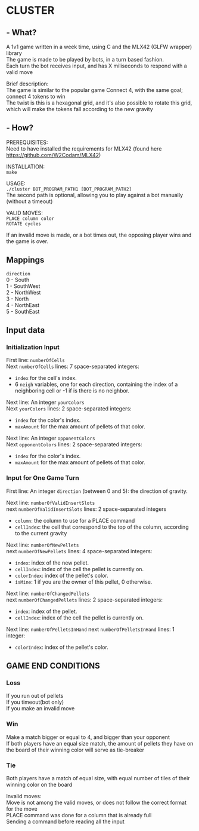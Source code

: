 # CLUSTER

## - What?
A 1v1 game written in a week time, using C and the MLX42 (GLFW wrapper) library  
The game is made to be played by bots, in a turn based fashion.  
Each turn the bot receives input, and has X miliseconds to respond with a valid move  

Brief description:  
The game is similar to the popular game Connect 4, with the same goal; connect 4 tokens to win  
The twist is this is a hexagonal grid, and it's also possible to rotate this grid, which will make the tokens fall according to the new gravity

## - How?
PREREQUISITES:  
Need to have installed the requirements for MLX42 (found here https://github.com/W2Codam/MLX42)

INSTALLATION:  
`make`

USAGE:  
`./cluster BOT_PROGRAM_PATH1 [BOT_PROGRAM_PATH2]`  
The second path is optional, allowing you to play against a bot manually (without a timeout)

VALID MOVES:  
`PLACE column color`  
`ROTATE cycles`

If an invalid move is made, or a bot times out, the opposing player wins and the game is over.

## Mappings
`direction`  
0 - South  
1 - SouthWest  
2 - NorthWest  
3 - North  
4 - NorthEast  
5 - SouthEast  
## Input data

### Initialization Input

First line: `numberOfCells`  
Next `numberOfCells` lines: 7 space-separated integers:  
- `index` for the cell's index.  
- 6 `neigh` variables, one for each direction, containing the index of a neighboring cell or -1 if is there is no neighbor.  

Next line: An integer `yourColors`  
Next `yourColors` lines: 2 space-separated integers:
- `index` for the color's index.  
- `maxAmount` for the max amount of pellets of that color.  

Next line: An integer `opponentColors`  
Next `opponentColors` lines: 2 space-separated integers:
- `index` for the color's index.  
- `maxAmount` for the max amount of pellets of that color.  

### Input for One Game Turn
First line: An integer `direction` (between 0 and 5): the direction of gravity.  

Next line: `numberOfValidInsertSlots`  
next `numberOfValidInsertSlots` lines: 2 space-separated integers  
- `column`: the column to use for a PLACE command  
- `cellIndex`: the cell that correspond to the top of the column, according to the current gravity  

Next line: `numberOfNewPellets`  
next `numberOfNewPellets` lines: 4 space-separated integers:  
- `index`: index of the new pellet.  
- `cellIndex`: index of the cell the pellet is currently on.  
- `colorIndex`: index of the pellet's color.  
- `isMine`: 1 if you are the owner of this pellet, 0 otherwise.

Next line: `numberOfChangedPellets`  
next `numberOfChangedPellets` lines: 2 space-separated integers:  
- `index`: index of the pellet.   
- `cellIndex`: index of the cell the pellet is currently on.  

Next line: `numberOfPelletsInHand`
next `numberOfPelletsInHand` lines: 1 integer:
- `colorIndex`: index of the pellet's color.

## GAME END CONDITIONS

### Loss
If you run out of pellets  
If you timeout(bot only)  
If you make an invalid move  

### Win
Make a match bigger or equal to 4, and bigger than your opponent  
If both players have an equal size match, the amount of pellets they have on the board of their winning color will serve as tie-breaker  

### Tie
Both players have a match of equal size, with equal number of tiles of their winning color on the board  

Invalid moves:  
Move is not among the valid moves, or does not follow the correct format for the move  
PLACE command was done for a column that is already full  
Sending a command before reading all the input  
